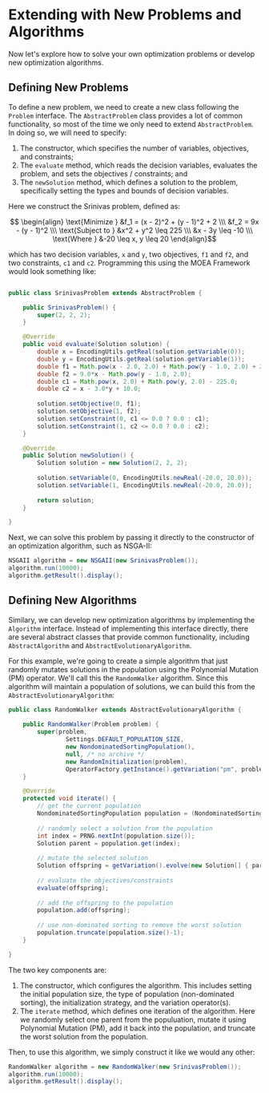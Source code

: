 # Extending with New Problems and Algorithms

Now let's explore how to solve your own optimization problems or develop new optimization algorithms.

## Defining New Problems

To define a new problem, we need to create a new class following the `Problem` interface.  The `AbstractProblem` class provides a lot of
common functionality, so most of the time we only need to extend `AbstractProblem`.  In doing so, we will need to specify:

1. The constructor, which specifies the number of variables, objectives, and constraints;
2. The `evaluate` method, which reads the decision variables, evaluates the problem, and sets the objectives / constraints; and
3. The `newSolution` method, which defines a solution to the problem, specifically setting the types and bounds of decision variables.

Here we construct the Srinivas problem, defined as:

$$ \begin{align} \text{Minimize } &f_1 = (x - 2)^2 + (y - 1)^2 + 2 \\\ &f_2 = 9x - (y - 1)^2 \\\ \text{Subject to } &x^2 + y^2 \leq 225 \\\ &x - 3y \leq -10 \\\ \text{Where } &-20 \leq x, y \leq 20 \end{align}$$

which has two decision variables, `x` and `y`, two objectives, `f1` and `f2`, and two constraints, `c1` and `c2`.  Programming this
using the MOEA Framework would look something like:

```java

public class SrinivasProblem extends AbstractProblem {

	public SrinivasProblem() {
		super(2, 2, 2);
	}

	@Override
	public void evaluate(Solution solution) {
		double x = EncodingUtils.getReal(solution.getVariable(0));
		double y = EncodingUtils.getReal(solution.getVariable(1));
		double f1 = Math.pow(x - 2.0, 2.0) + Math.pow(y - 1.0, 2.0) + 2.0;
		double f2 = 9.0*x - Math.pow(y - 1.0, 2.0);
		double c1 = Math.pow(x, 2.0) + Math.pow(y, 2.0) - 225.0;
		double c2 = x - 3.0*y + 10.0;
		
		solution.setObjective(0, f1);
		solution.setObjective(1, f2);
		solution.setConstraint(0, c1 <= 0.0 ? 0.0 : c1);
		solution.setConstraint(1, c2 <= 0.0 ? 0.0 : c2);
	}

	@Override
	public Solution newSolution() {
		Solution solution = new Solution(2, 2, 2);
		
		solution.setVariable(0, EncodingUtils.newReal(-20.0, 20.0));
		solution.setVariable(1, EncodingUtils.newReal(-20.0, 20.0));
		
		return solution;
	}

}
```

Next, we can solve this problem by passing it directly to the constructor of an optimization algorithm, such as NSGA-II:

```java
NSGAII algorithm = new NSGAII(new SrinivasProblem());
algorithm.run(10000);
algorithm.getResult().display();
```

## Defining New Algorithms

Similary, we can develop new optimization algorithms by implementing the `Algorithm` interface.  Instead of implementing this interface
directly, there are several abstract classes that provide common functionality, including `AbstractAlgorithm` and `AbstractEvolutionaryAlgorithm`.

For this example, we're going to create a simple algorithm that just randomly mutates solutions in the population using the Polynomial Mutation (PM)
operator.  We'll call this the `RandomWalker` algorithm.  Since this algorithm will maintain a population of solutions, we can build this from the
`AbstractEvolutionaryAlgorithm`:

```java
public class RandomWalker extends AbstractEvolutionaryAlgorithm {
	
	public RandomWalker(Problem problem) {
		super(problem,
				Settings.DEFAULT_POPULATION_SIZE,
				new NondominatedSortingPopulation(),
				null, /* no archive */
				new RandomInitialization(problem),
				OperatorFactory.getInstance().getVariation("pm", problem));
	}

	@Override
	protected void iterate() {
		// get the current population
		NondominatedSortingPopulation population = (NondominatedSortingPopulation)getPopulation();
		
		// randomly select a solution from the population
		int index = PRNG.nextInt(population.size());
		Solution parent = population.get(index);
		
		// mutate the selected solution
		Solution offspring = getVariation().evolve(new Solution[] { parent })[0];
		
		// evaluate the objectives/constraints
		evaluate(offspring);
		
		// add the offspring to the population
		population.add(offspring);
		
		// use non-dominated sorting to remove the worst solution
		population.truncate(population.size()-1);
	}

}
```

The two key components are:

1. The constructor, which configures the algorithm.  This includes setting the initial population size, the type of population (non-dominated sorting),
   the initialization strategy, and the variation operator(s).
2. The `iterate` method, which defines one iteration of the algorithm.  Here we randomly select one parent from the populuation, mutate it using Polynomial Mutation (PM),
   add it back into the population, and truncate the worst solution from the population.

Then, to use this algorithm, we simply construct it like we would any other:

```java
RandomWalker algorithm = new RandomWalker(new SrinivasProblem());
algorithm.run(10000);
algorithm.getResult().display();
```
